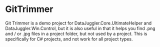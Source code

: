 # GitTrimmer
Git Trimmer is a demo project for DataJuggler.Core.UltimateHelper and DataJuggler.Win.Control, but it is also useful in that it helps you find .png and / or .jpg files in a project folder, but not used by a project. This is specifically for C# projects, and not work for all project types.
